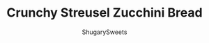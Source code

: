 ---
layout: ../../layouts/MarkdownPostLayout.astro
title: Crunchy Streusel Zucchini Bread
author: ShugarySweets
pubDate: 2019-01-15
description: "Crunchy Streusel Zucchini Bread is chock full of walnuts and zucchini. The sweet brown sugar topping and cinnamon crumb put this loaf over the top! You need a slice or two of this with your morning coffee."
image_url: https://www.shugarysweets.com/wp-content/uploads/2015/08/streusel-zucchini-bread-facebook.jpg
tags: ["Breads","American"]
calories: 286
protein: 4
carbohydrates: 29
fats: 17
fiber: 1
ingredients: ["3 large eggs","1 cup vegetable oil","3/4 cup granulated sugar","2 teaspoon vanilla extract","1 teaspoon almond extract","1/4 cup milk","2 3/4 cup all-purpose flour","1 teaspoon kosher salt","1 teaspoon baking powder","1 teaspoon baking soda","1 Tablespoon cinnamon","2 cups shredded zucchini","3/4 cup chopped walnuts","1/4 cup unsalted butter, softened","1/2 cup quick oats","1/2 cup light brown sugar, packed","1/4 cup all-purpose flour","1/2 tsp cinnamon"]
serves: 20
time: "1 hour 15 minutes"
prepTime: "15 minutes"
instructions: ["Grease and flour two 9-inch (standard size loaf pans). Or use a baking spray. Preheat oven to 325 degree F.","In a large bowl, beat eggs with oil, sugar, vanilla extract and almond extract, and milk. Add in flour, salt, baking soda, baking powder, and cinnamon. Mix until well blended.","Fold in shredded zucchini and chopped walnuts. Pour batter into two loaf pans.","In a small bowl, combine streusel ingredients. I find it easiest to use my hands to combine the ingredients into a crumbly mixture, making sure the butter is completely blended into the streusel.","Sprinkle the streusel evenly onto the two pans of batter. Press lightly.","Bake in preheated oven for about 60 minutes. Remove and cool in pans about ten minutes. Remove and cool completely on wire rack.","Store in airtight container or foil for up to one week. Or wrap in foil and place in a ziploc freezer bag and freeze until later use. ENJOY."]
nutrition: ["286 calories","29 grams carbohydrates","34 milligrams cholesterol","17 grams fat","1 grams fiber","4 grams protein","3 grams saturated fat","213 milligrams sodium","13 grams sugar","0 grams trans fat","14 grams unsaturated fat"]
---